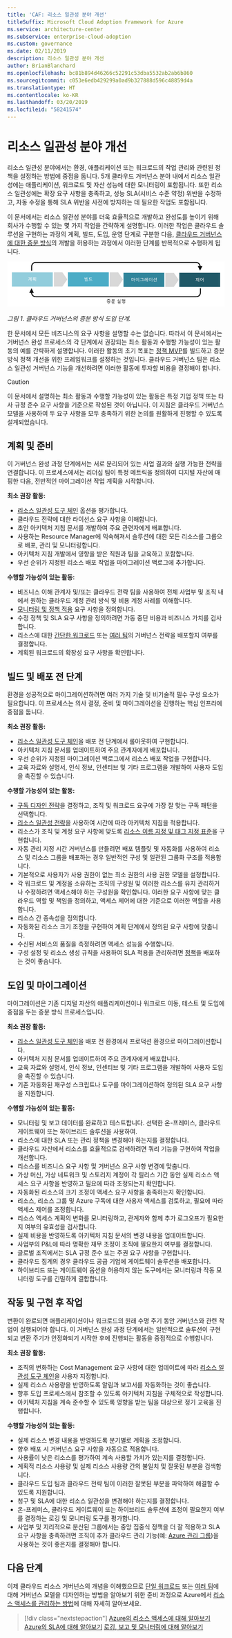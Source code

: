 ```yaml
---
title: 'CAF: 리소스 일관성 분야 개선'
titleSuffix: Microsoft Cloud Adoption Framework for Azure
ms.service: architecture-center
ms.subservice: enterprise-cloud-adoption
ms.custom: governance
ms.date: 02/11/2019
description: 리소스 일관성 분야 개선
author: BrianBlanchard
ms.openlocfilehash: bc81b894d46266c52291c53dba5532ab2ab6b860
ms.sourcegitcommit: c053e6edb429299a0ad9b327888d596c48859d4a
ms.translationtype: HT
ms.contentlocale: ko-KR
ms.lasthandoff: 03/20/2019
ms.locfileid: "58241574"
---
```

# <a name="resource-consistency-discipline-improvement"></a>리소스 일관성 분야 개선

리소스 일관성 분야에서는 환경, 애플리케이션 또는 워크로드의 작업 관리와 관련된 정책을 설정하는 방법에 중점을 둡니다. 5개 클라우드 거버넌스 분야 내에서 리소스 일관성에는 애플리케이션, 워크로드 및 자산 성능에 대한 모니터링이 포함됩니다. 또한 리소스 일관성에는 확장 요구 사항을 충족하고, 성능 SLA(서비스 수준 약정) 위반을 수정하고, 자동 수정을 통해 SLA 위반을 사전에 방지하는 데 필요한 작업도 포함됩니다.

이 문서에서는 리소스 일관성 분야를 더욱 효율적으로 개발하고 완성도를 높이기 위해 회사가 수행할 수 있는 몇 가지 작업을 간략하게 설명합니다. 이러한 작업은 클라우드 솔루션을 구현하는 과정의 계획, 빌드, 도입, 운영 단계로 구분한 다음, [클라우드 거버넌스에 대한 증분 방식](../journeys/overview.md#an-incremental-approach-to-cloud-governance)의 개발을 허용하는 과정에서 이러한 단계를 반복적으로 수행하게 됩니다.

![도입의 4단계](../../_images/adoption-phases.png)

*그림 1. 클라우드 거버넌스의 증분 방식 도입 단계.*

한 문서에서 모든 비즈니스의 요구 사항을 설명할 수는 없습니다. 따라서 이 문서에서는 거버넌스 완성 프로세스의 각 단계에서 권장되는 최소 활동과 수행할 가능성이 있는 활동의 예를 간략하게 설명합니다. 이러한 활동의 초기 목표는 [정책 MVP](../journeys/overview.md#an-incremental-approach-to-cloud-governance)를 빌드하고 증분 방식 정책 개선을 위한 프레임워크를 설정하는 것입니다. 클라우드 거버넌스 팀은 리소스 일관성 거버넌스 기능을 개선하려면 이러한 활동에 투자할 비용을 결정해야 합니다.

> [!CAUTION]
> 이 문서에서 설명하는 최소 활동과 수행할 가능성이 있는 활동은 특정 기업 정책 또는 타사 규정 준수 요구 사항을 기준으로 작성된 것이 아닙니다. 이 지침은 클라우드 거버넌스 모델을 사용하여 두 요구 사항을 모두 충족하기 위한 논의를 원활하게 진행할 수 있도록 설계되었습니다.

## <a name="planning-and-readiness"></a>계획 및 준비

이 거버넌스 완성 과정 단계에서는 서로 분리되어 있는 사업 결과와 실행 가능한 전략을 연결합니다. 이 프로세스에서는 리더십 팀이 특정 메트릭을 정의하여 디지털 자산에 매핑한 다음, 전반적인 마이그레이션 작업 계획을 시작합니다.

**최소 권장 활동:**

* [리소스 일관성 도구 체인](toolchain.md) 옵션을 평가합니다.
* 클라우드 전략에 대한 라이선스 요구 사항을 이해합니다.
* 초안 아키텍처 지침 문서를 개발하여 주요 관련자에게 배포합니다.
* 사용하는 Resource Manager에 익숙해져서 솔루션에 대한 모든 리소스를 그룹으로 배포, 관리 및 모니터링합니다.
* 아키텍처 지침 개발에서 영향을 받은 직원과 팀을 교육하고 포함합니다.
* 우선 순위가 지정된 리소스 배포 작업을 마이그레이션 백로그에 추가합니다.

**수행할 가능성이 있는 활동:**

* 비즈니스 이해 관계자 및/또는 클라우드 전략 팀을 사용하여 전체 사업부 및 조직 내에서 원하는 클라우드 계정 관리 방식 및 비용 계정 사례를 이해합니다.
* [모니터링 및 정책 적용](compliance-processes.md) 요구 사항을 정의합니다.
* 수정 정책 및 SLA 요구 사항을 정의하려면 가동 중단 비용과 비즈니스 가치를 검사합니다.
* 리소스에 대한 [간단한 워크로드](./governance-simple-workload.md) 또는 [여러 팀](./governance-multiple-teams.md)의 거버넌스 전략을 배포할지 여부를 결정합니다.
* 계획된 워크로드의 확장성 요구 사항을 확인합니다.

## <a name="build-and-pre-deployment"></a>빌드 및 배포 전 단계

환경을 성공적으로 마이그레이션하려면 여러 가지 기술 및 비기술적 필수 구성 요소가 필요합니다. 이 프로세스는 의사 결정, 준비 및 마이그레이션을 진행하는 핵심 인프라에 중점을 둡니다.

**최소 권장 활동:**

* [리소스 일관성 도구 체인](toolchain.md)을 배포 전 단계에서 롤아웃하여 구현합니다.
* 아키텍처 지침 문서를 업데이트하여 주요 관계자에게 배포합니다.
* 우선 순위가 지정된 마이그레이션 백로그에서 리소스 배포 작업을 구현합니다.
* 교육 자료와 설명서, 인식 정보, 인센티브 및 기타 프로그램을 개발하여 사용자 도입을 촉진할 수 있습니다.

**수행할 가능성이 있는 활동:**

* [구독 디자인 전략](../../decision-guides/subscriptions/overview.md)을 결정하고, 조직 및 워크로드 요구에 가장 잘 맞는 구독 패턴을 선택합니다.
* [리소스 일관성 전략](../../decision-guides/resource-consistency/overview.md)을 사용하여 시간에 따라 아키텍처 지침을 적용합니다.
* 리소스가 조직 및 계정 요구 사항에 맞도록 [리소스 이름 지정 및 태그 지정 표준](../../decision-guides/resource-tagging/overview.md)을 구현합니다.
* 자동 관리 지정 시간 거버넌스를 만들려면 배포 템플릿 및 자동화를 사용하여 리소스 및 리소스 그룹을 배포하는 경우 일반적인 구성 및 일관된 그룹화 구조를 적용합니다.
* 기본적으로 사용자가 사용 권한이 없는 최소 권한의 사용 권한 모델을 설정합니다.
* 각 워크로드 및 계정을 소유하는 조직의 구성원 및 이러한 리소스를 유지 관리하거나 수정하려면 액세스해야 하는 구성원을 확인합니다. 이러한 요구 사항에 맞는 클라우드 역할 및 책임을 정의하고, 액세스 제어에 대한 기준으로 이러한 역할을 사용합니다.
* 리소스 간 종속성을 정의합니다.
* 자동화된 리소스 크기 조정을 구현하여 계획 단계에서 정의된 요구 사항에 맞춥니다.
* 수신된 서비스의 품질을 측정하려면 액세스 성능을 수행합니다.
* 구성 설정 및 리소스 생성 규칙을 사용하여 SLA 적용을 관리하려면 [정책](/azure/governance/policy/overview)을 배포하는 것이 좋습니다.

## <a name="adopt-and-migrate"></a>도입 및 마이그레이션

마이그레이션은 기존 디지털 자산의 애플리케이션이나 워크로드 이동, 테스트 및 도입에 중점을 두는 증분 방식 프로세스입니다.

**최소 권장 활동:**

* [리소스 일관성 도구 체인](toolchain.md)을 배포 전 환경에서 프로덕션 환경으로 마이그레이션합니다.
* 아키텍처 지침 문서를 업데이트하여 주요 관계자에게 배포합니다.
* 교육 자료와 설명서, 인식 정보, 인센티브 및 기타 프로그램을 개발하여 사용자 도입을 촉진할 수 있습니다.
* 기존 자동화된 재구성 스크립트나 도구를 마이그레이션하여 정의된 SLA 요구 사항을 지원합니다.

**수행할 가능성이 있는 활동:**

* 모니터링 및 보고 데이터를 완료하고 테스트합니다. 선택한 온-프레미스, 클라우드 게이트웨이 또는 하이브리드 솔루션을 사용하여.
* 리소스에 대한 SLA 또는 관리 정책을 변경해야 하는지를 결정합니다.
* 클라우드 자산에서 리소스를 효율적으로 검색하려면 쿼리 기능을 구현하여 작업을 개선합니다.
* 리소스를 비즈니스 요구 사항 및 거버넌스 요구 사항 변경에 맞춥니다.
* 가상 머신, 가상 네트워크 및 스토리지 계정이 각 릴리스 기간 동안 실제 리소스 액세스 요구 사항을 반영하고 필요에 따라 조정되는지 확인합니다.
* 자동화된 리소스의 크기 조정이 액세스 요구 사항을 충족하는지 확인합니다.
* 리소스, 리소스 그룹 및 Azure 구독에 대한 사용자 액세스를 검토하고, 필요에 따라 액세스 제어를 조정합니다.
* 리소스 액세스 계획의 변화를 모니터링하고, 관계자와 함께 추가 로그오프가 필요한지 여부의 유효성을 검사합니다.
* 실제 비용을 반영하도록 아키텍처 지침 문서의 변경 내용을 업데이트합니다.
* 사업부의 P&L에 따라 명확한 재무 조정이 조직에 필요한지 여부를 결정합니다.
* 글로벌 조직에서는 SLA 규정 준수 또는 주권 요구 사항을 구현합니다.
* 클라우드 집계의 경우 클라우드 공급 기업에 게이트웨이 솔루션을 배포합니다.
* 하이브리드 또는 게이트웨이 옵션을 허용하지 않는 도구에서는 모니터링과 작동 모니터링 도구를 긴밀하게 결합합니다.

## <a name="operate-and-post-implementation"></a>작동 및 구현 후 작업

변환이 완료되면 애플리케이션이나 워크로드의 원래 수명 주기 동안 거버넌스와 관련 작업이 실행되어야 합니다. 이 거버넌스 완성 과정 단계에서는 일반적으로 솔루션이 구현되고 변환 주기가 안정화되기 시작한 후에 진행되는 활동을 중점적으로 수행합니다.

**최소 권장 활동:**

* 조직의 변화하는 Cost Management 요구 사항에 대한 업데이트에 따라 [리소스 일관성 도구 체인](toolchain.md)을 사용자 지정합니다.
* 실제 리소스 사용량을 반영하도록 알림과 보고서를 자동화하는 것이 좋습니다.
* 향후 도입 프로세스에서 참조할 수 있도록 아키텍처 지침을 구체적으로 작성합니다.
* 아키텍처 지침을 계속 준수할 수 있도록 영향을 받는 팀을 대상으로 정기 교육을 진행합니다.

**수행할 가능성이 있는 활동:**

* 실제 리소스 변경 내용을 반영하도록 분기별로 계획을 조정합니다.
* 향후 배포 시 거버넌스 요구 사항을 자동으로 적용합니다.
* 사용률이 낮은 리소스를 평가하여 계속 사용할 가치가 있는지를 결정합니다.
* 계획적 리소스 사용량 및 실제 리소스 사용량 간의 불일치 및 잘못된 부분을 검색합니다.
* 클라우드 도입 팀과 클라우드 전략 팀이 이러한 잘못된 부분을 파악하여 해결할 수 있도록 지원합니다.
* 청구 및 SLA에 대한 리소스 일관성을 변경해야 하는지를 결정합니다.
* 온-프레미스, 클라우드 게이트웨이 또는 하이브리드 솔루션에 조정이 필요한지 여부를 결정하는 로깅 및 모니터링 도구를 평가합니다.
* 사업부 및 지리적으로 분산된 그룹에서는 중앙 집중식 정책을 더 잘 적용하고 SLA 요구 사항을 충족하려면 조직이 추가 클라우드 관리 기능(예: [Azure 관리 그룹](/azure/governance/management-groups/))을 사용하는 것이 좋은지를 결정해야 합니다.

## <a name="next-steps"></a>다음 단계

이제 클라우드 리소스 거버넌스의 개념을 이해했으므로 [단일 워크로드](governance-simple-workload.md) 또는 [여러 팀](governance-multiple-teams.md)에 대해 거버넌스 모델을 디자인하는 방법을 알아보기 위한 준비 과정으로 Azure에서 [리소스 액세스를 관리하는 방법](azure-resource-access.md)에 대해 자세히 알아보세요.

> [!div class="nextstepaction"]
> [Azure의 리소스 액세스에 대해 알아보기](azure-resource-access.md)
> [Azure의 SLA에 대해 알아보기](https://azure.microsoft.com/support/legal/sla/)
> [로깅, 보고 및 모니터링에 대해 알아보기](../../decision-guides/log-and-report/overview.md)
